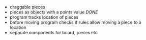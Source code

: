 - draggable pieces
- pieces as objects with a points value *DONE*
- program tracks location of pieces
- before moving program checks if rules allow moving a piece to a location
- separate components for board, pieces etc